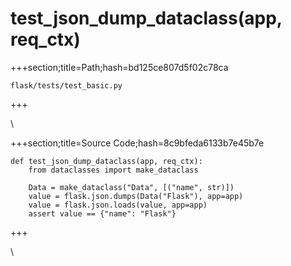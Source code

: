 



# test_json_dump_dataclass(app, req_ctx)
  
+++section;title=Path;hash=bd125ce807d5f02c78ca

`flask/tests/test_basic.py`
  
+++

\
  
+++section;title=Source Code;hash=8c9bfeda6133b7e45b7e
```
def test_json_dump_dataclass(app, req_ctx):
    from dataclasses import make_dataclass

    Data = make_dataclass("Data", [("name", str)])
    value = flask.json.dumps(Data("Flask"), app=app)
    value = flask.json.loads(value, app=app)
    assert value == {"name": "Flask"}
```  
+++

\

